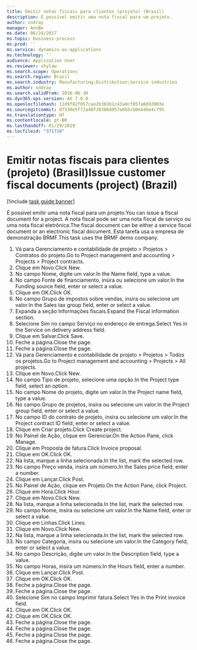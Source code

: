 ```yaml
---
title: Emitir notas fiscais para clientes (projeto) (Brasil)
description: É possível emitir uma nota fiscal para um projeto.
author: sndray
manager: AnnBe
ms.date: 06/24/2017
ms.topic: business-process
ms.prod: ''
ms.service: dynamics-ax-applications
ms.technology: ''
audience: Application User
ms.reviewer: shylaw
ms.search.scope: Operations
ms.search.region: Brazil
ms.search.industry: Manufacturing;Distribution;Service industries
ms.author: sndray
ms.search.validFrom: 2016-06-30
ms.dyn365.ops.version: AX 7.0.0
ms.openlocfilehash: 11d9f82f057cae2b363b1c43a0cf85fa6692003e
ms.sourcegitcommit: 0f530e5f72a40f383868957a6b5cb0e446e4c795
ms.translationtype: HT
ms.contentlocale: pt-BR
ms.lasthandoff: 01/29/2019
ms.locfileid: "371710"
---
```

# <a name="issue-customer-fiscal-documents-project-brazil"></a><span data-ttu-id="5b8a3-103">Emitir notas fiscais para clientes (projeto) (Brasil)</span><span class="sxs-lookup"><span data-stu-id="5b8a3-103">Issue customer fiscal documents (project) (Brazil)</span></span>

[!include [task guide banner](../../includes/task-guide-banner.md)]

<span data-ttu-id="5b8a3-104">É possível emitir uma nota fiscal para um projeto.</span><span class="sxs-lookup"><span data-stu-id="5b8a3-104">You can issue a fiscal document for a project.</span></span> <span data-ttu-id="5b8a3-105">A nota fiscal pode ser uma nota fiscal de serviço ou uma nota fiscal eletrônica.</span><span class="sxs-lookup"><span data-stu-id="5b8a3-105">The fiscal document can be either a service fiscal document or an electronic fiscal document.</span></span> <span data-ttu-id="5b8a3-106">Esta tarefa usa a empresa de demonstração BRMF.</span><span class="sxs-lookup"><span data-stu-id="5b8a3-106">This task uses the BRMF demo company.</span></span>

1. <span data-ttu-id="5b8a3-107">Vá para Gerenciamento e contabilidade de projeto > Projetos > Contratos do projeto.</span><span class="sxs-lookup"><span data-stu-id="5b8a3-107">Go to Project management and accounting > Projects > Project contracts.</span></span>
2. <span data-ttu-id="5b8a3-108">Clique em Novo.</span><span class="sxs-lookup"><span data-stu-id="5b8a3-108">Click New.</span></span>
3. <span data-ttu-id="5b8a3-109">No campo Nome, digite um valor.</span><span class="sxs-lookup"><span data-stu-id="5b8a3-109">In the Name field, type a value.</span></span>
4. <span data-ttu-id="5b8a3-110">No campo Fonte de financiamento, insira ou selecione um valor.</span><span class="sxs-lookup"><span data-stu-id="5b8a3-110">In the Funding source field, enter or select a value.</span></span>
5. <span data-ttu-id="5b8a3-111">Clique em OK.</span><span class="sxs-lookup"><span data-stu-id="5b8a3-111">Click OK.</span></span>
6. <span data-ttu-id="5b8a3-112">No campo Grupo de impostos sobre vendas, insira ou selecione um valor.</span><span class="sxs-lookup"><span data-stu-id="5b8a3-112">In the Sales tax group field, enter or select a value.</span></span>
7. <span data-ttu-id="5b8a3-113">Expanda a seção Informações fiscais.</span><span class="sxs-lookup"><span data-stu-id="5b8a3-113">Expand the Fiscal information section.</span></span>
8. <span data-ttu-id="5b8a3-114">Selecione Sim no campo Serviço no endereço de entrega.</span><span class="sxs-lookup"><span data-stu-id="5b8a3-114">Select Yes in the Service on delivery address field.</span></span>
9. <span data-ttu-id="5b8a3-115">Clique em Salvar.</span><span class="sxs-lookup"><span data-stu-id="5b8a3-115">Click Save.</span></span>
10. <span data-ttu-id="5b8a3-116">Feche a página.</span><span class="sxs-lookup"><span data-stu-id="5b8a3-116">Close the page.</span></span>
11. <span data-ttu-id="5b8a3-117">Feche a página.</span><span class="sxs-lookup"><span data-stu-id="5b8a3-117">Close the page.</span></span>
12. <span data-ttu-id="5b8a3-118">Vá para Gerenciamento e contabilidade de projeto > Projetos > Todos os projetos.</span><span class="sxs-lookup"><span data-stu-id="5b8a3-118">Go to Project management and accounting > Projects > All projects.</span></span>
13. <span data-ttu-id="5b8a3-119">Clique em Novo.</span><span class="sxs-lookup"><span data-stu-id="5b8a3-119">Click New.</span></span>
14. <span data-ttu-id="5b8a3-120">No campo Tipo de projeto, selecione uma opção.</span><span class="sxs-lookup"><span data-stu-id="5b8a3-120">In the Project type field, select an option.</span></span>
15. <span data-ttu-id="5b8a3-121">No campo Nome do projeto, digite um valor.</span><span class="sxs-lookup"><span data-stu-id="5b8a3-121">In the Project name field, type a value.</span></span>
16. <span data-ttu-id="5b8a3-122">No campo Grupo de projetos, insira ou selecione um valor.</span><span class="sxs-lookup"><span data-stu-id="5b8a3-122">In the Project group field, enter or select a value.</span></span>
17. <span data-ttu-id="5b8a3-123">No campo ID do contrato de projeto, insira ou selecione um valor.</span><span class="sxs-lookup"><span data-stu-id="5b8a3-123">In the Project contract ID field, enter or select a value.</span></span>
18. <span data-ttu-id="5b8a3-124">Clique em Criar projeto.</span><span class="sxs-lookup"><span data-stu-id="5b8a3-124">Click Create project.</span></span>
19. <span data-ttu-id="5b8a3-125">No Painel de Ação, clique em Gerenciar.</span><span class="sxs-lookup"><span data-stu-id="5b8a3-125">On the Action Pane, click Manage.</span></span>
20. <span data-ttu-id="5b8a3-126">Clique em Proposta de fatura.</span><span class="sxs-lookup"><span data-stu-id="5b8a3-126">Click Invoice proposal.</span></span>
21. <span data-ttu-id="5b8a3-127">Clique em OK.</span><span class="sxs-lookup"><span data-stu-id="5b8a3-127">Click OK.</span></span>
22. <span data-ttu-id="5b8a3-128">Na lista, marque a linha selecionada.</span><span class="sxs-lookup"><span data-stu-id="5b8a3-128">In the list, mark the selected row.</span></span>
23. <span data-ttu-id="5b8a3-129">No campo Preço venda, insira um número.</span><span class="sxs-lookup"><span data-stu-id="5b8a3-129">In the Sales price field, enter a number.</span></span>
24. <span data-ttu-id="5b8a3-130">Clique em Lançar.</span><span class="sxs-lookup"><span data-stu-id="5b8a3-130">Click Post.</span></span>
25. <span data-ttu-id="5b8a3-131">No Painel de Ação, clique em Projeto.</span><span class="sxs-lookup"><span data-stu-id="5b8a3-131">On the Action Pane, click Project.</span></span>
26. <span data-ttu-id="5b8a3-132">Clique em Hora.</span><span class="sxs-lookup"><span data-stu-id="5b8a3-132">Click Hour.</span></span>
27. <span data-ttu-id="5b8a3-133">Clique em Novo.</span><span class="sxs-lookup"><span data-stu-id="5b8a3-133">Click New.</span></span>
28. <span data-ttu-id="5b8a3-134">Na lista, marque a linha selecionada.</span><span class="sxs-lookup"><span data-stu-id="5b8a3-134">In the list, mark the selected row.</span></span>
29. <span data-ttu-id="5b8a3-135">No campo Nome, insira ou selecione um valor.</span><span class="sxs-lookup"><span data-stu-id="5b8a3-135">In the Name field, enter or select a value.</span></span>
30. <span data-ttu-id="5b8a3-136">Clique em Linhas.</span><span class="sxs-lookup"><span data-stu-id="5b8a3-136">Click Lines.</span></span>
31. <span data-ttu-id="5b8a3-137">Clique em Novo.</span><span class="sxs-lookup"><span data-stu-id="5b8a3-137">Click New.</span></span>
32. <span data-ttu-id="5b8a3-138">Na lista, marque a linha selecionada.</span><span class="sxs-lookup"><span data-stu-id="5b8a3-138">In the list, mark the selected row.</span></span>
33. <span data-ttu-id="5b8a3-139">No campo Categoria, insira ou selecione um valor.</span><span class="sxs-lookup"><span data-stu-id="5b8a3-139">In the Category field, enter or select a value.</span></span>
34. <span data-ttu-id="5b8a3-140">No campo Descrição, digite um valor.</span><span class="sxs-lookup"><span data-stu-id="5b8a3-140">In the Description field, type a value.</span></span>
35. <span data-ttu-id="5b8a3-141">No campo Horas, insira um número.</span><span class="sxs-lookup"><span data-stu-id="5b8a3-141">In the Hours field, enter a number.</span></span>
36. <span data-ttu-id="5b8a3-142">Clique em Lançar.</span><span class="sxs-lookup"><span data-stu-id="5b8a3-142">Click Post.</span></span>
37. <span data-ttu-id="5b8a3-143">Clique em OK.</span><span class="sxs-lookup"><span data-stu-id="5b8a3-143">Click OK.</span></span>
38. <span data-ttu-id="5b8a3-144">Feche a página.</span><span class="sxs-lookup"><span data-stu-id="5b8a3-144">Close the page.</span></span>
39. <span data-ttu-id="5b8a3-145">Feche a página.</span><span class="sxs-lookup"><span data-stu-id="5b8a3-145">Close the page.</span></span>
40. <span data-ttu-id="5b8a3-146">Selecione Sim no campo Imprimir fatura.</span><span class="sxs-lookup"><span data-stu-id="5b8a3-146">Select Yes in the Print invoice field.</span></span>
41. <span data-ttu-id="5b8a3-147">Clique em OK.</span><span class="sxs-lookup"><span data-stu-id="5b8a3-147">Click OK.</span></span>
42. <span data-ttu-id="5b8a3-148">Clique em OK.</span><span class="sxs-lookup"><span data-stu-id="5b8a3-148">Click OK.</span></span>
43. <span data-ttu-id="5b8a3-149">Feche a página.</span><span class="sxs-lookup"><span data-stu-id="5b8a3-149">Close the page.</span></span>
44. <span data-ttu-id="5b8a3-150">Feche a página.</span><span class="sxs-lookup"><span data-stu-id="5b8a3-150">Close the page.</span></span>
45. <span data-ttu-id="5b8a3-151">Feche a página.</span><span class="sxs-lookup"><span data-stu-id="5b8a3-151">Close the page.</span></span>
46. <span data-ttu-id="5b8a3-152">Feche a página.</span><span class="sxs-lookup"><span data-stu-id="5b8a3-152">Close the page.</span></span>

